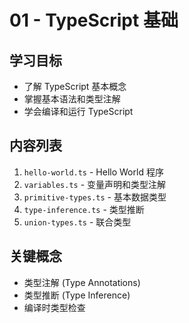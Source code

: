 # 01 - TypeScript 基础

## 学习目标
- 了解 TypeScript 基本概念
- 掌握基本语法和类型注解
- 学会编译和运行 TypeScript

## 内容列表
1. `hello-world.ts` - Hello World 程序
2. `variables.ts` - 变量声明和类型注解
3. `primitive-types.ts` - 基本数据类型
4. `type-inference.ts` - 类型推断
5. `union-types.ts` - 联合类型

## 关键概念
- 类型注解 (Type Annotations)
- 类型推断 (Type Inference)
- 编译时类型检查
